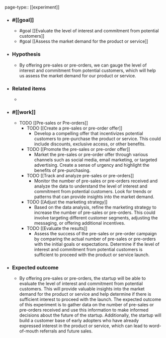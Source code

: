 page-type:: [[experiment]]



  - ### #[[goal]]
    - #goal [[Evaluate the level of interest and commitment from potential customers]]
    - #goal [[Assess the market demand for the product or service]]
  - ### Hypothesis
    - By offering pre-sales or pre-orders, we can gauge the level of interest and commitment from potential customers, which will help us assess the market demand for our product or service.
  - ### Related items
    - 
  - ### #[[work]]
    - TODO [[Pre-sales or Pre-orders]]
      - TODO [[Create a pre-sales or pre-order offer]]
        - Develop a compelling offer that incentivizes potential customers to pre-purchase the product or service. This could include discounts, exclusive access, or other benefits.
      - TODO [[Promote the pre-sales or pre-order offer]]
        - Market the pre-sales or pre-order offer through various channels such as social media, email marketing, or targeted advertising. Create a sense of urgency and highlight the benefits of pre-purchasing.
      - TODO [[Track and analyze pre-sales or pre-orders]]
        - Monitor the number of pre-sales or pre-orders received and analyze the data to understand the level of interest and commitment from potential customers. Look for trends or patterns that can provide insights into the market demand.
      - TODO [[Adjust the marketing strategy]]
        - Based on the data analysis, refine the marketing strategy to increase the number of pre-sales or pre-orders. This could involve targeting different customer segments, adjusting the messaging, or offering additional incentives.
      - TODO [[Evaluate the results]]
        - Assess the success of the pre-sales or pre-order campaign by comparing the actual number of pre-sales or pre-orders with the initial goals or expectations. Determine if the level of interest and commitment from potential customers is sufficient to proceed with the product or service launch.
  - ### Expected outcome
    - By offering pre-sales or pre-orders, the startup will be able to evaluate the level of interest and commitment from potential customers. This will provide valuable insights into the market demand for the product or service and help determine if there is sufficient interest to proceed with the launch. The expected outcome of this experiment is to gather data on the number of pre-sales or pre-orders received and use this information to make informed decisions about the future of the startup. Additionally, the startup will build a customer base of early adopters who have already expressed interest in the product or service, which can lead to word-of-mouth referrals and future sales.

